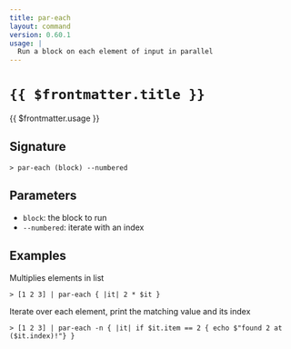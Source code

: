 ```yaml
---
title: par-each
layout: command
version: 0.60.1
usage: |
  Run a block on each element of input in parallel
---
```


# `{{ $frontmatter.title }}`

<div style='white-space: pre-wrap;'>{{ $frontmatter.usage }}</div>

## Signature

`> par-each (block) --numbered`

## Parameters

- `block`: the block to run
- `--numbered`: iterate with an index

## Examples

Multiplies elements in list

```shell
> [1 2 3] | par-each { |it| 2 * $it }
```

Iterate over each element, print the matching value and its index

```shell
> [1 2 3] | par-each -n { |it| if $it.item == 2 { echo $"found 2 at ($it.index)!"} }
```
